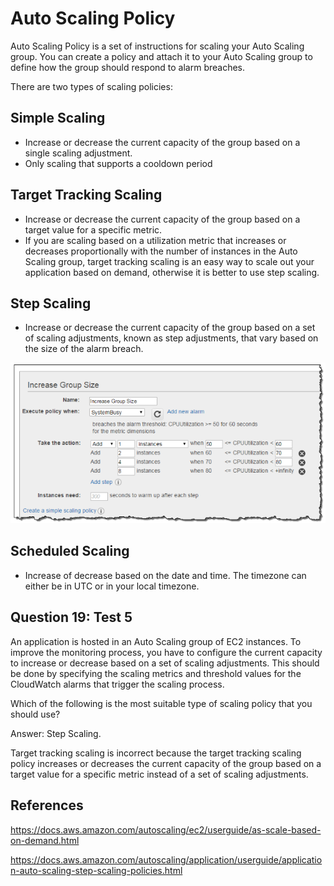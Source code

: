 #  Auto Scaling Policy

Auto Scaling Policy is a set of instructions for scaling your Auto Scaling group. You can create a policy and attach it to your Auto Scaling group to define how the group should respond to alarm breaches.

There are two types of scaling policies:


## Simple Scaling
- Increase or decrease the current capacity of the group based on a single scaling adjustment.
- Only scaling that supports a cooldown period

## Target Tracking Scaling
- Increase or decrease the current capacity of the group based on a target value for a specific metric.
- If you are scaling based on a utilization metric that increases or decreases proportionally with the number of instances in the Auto Scaling group, target tracking scaling is an easy way to scale out your application based on demand, otherwise it is better to use step scaling.


## Step Scaling
- Increase or decrease the current capacity of the group based on a set of scaling adjustments, known as step adjustments, that vary based on the size of the alarm breach.

![Alt text](images/step-scaling.png)

## Scheduled Scaling

- Increase of decrease based on the date and time. The timezone can either be in UTC or in your local timezone.



## Question 19: Test 5

An application is hosted in an Auto Scaling group of EC2 instances. To improve the monitoring process, you have to configure the current capacity to increase or decrease based on a set of scaling adjustments. This should be done by specifying the scaling metrics and threshold values for the CloudWatch alarms that trigger the scaling process.

Which of the following is the most suitable type of scaling policy that you should use?

Answer: Step Scaling.

Target tracking scaling is incorrect because the target tracking scaling policy increases or decreases the current capacity of the group based on a target value for a specific metric instead of a set of scaling adjustments.

## References
https://docs.aws.amazon.com/autoscaling/ec2/userguide/as-scale-based-on-demand.html

https://docs.aws.amazon.com/autoscaling/application/userguide/application-auto-scaling-step-scaling-policies.html